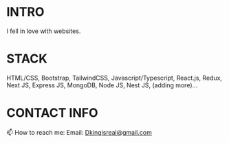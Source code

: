 # INTRO
I fell in love with websites.

# STACK
HTML/CSS,
Bootstrap,
TailwindCSS,
Javascript/Typescript,
React.js,
Redux,
Next JS,
Express JS,
MongoDB,
Node JS,
Nest JS,
(adding more)...

# CONTACT INFO
📫 How to reach me:
Email: Dkingisreal@gmail.com


<!---
Izrael707/Izrael707 is a ✨ special ✨ repository because its `README.md` (this file) appears on your GitHub profile.
You can click the Preview link to take a look at your changes.
--->
